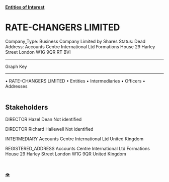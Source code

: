 #### [Entities of Interest](/list.html)
<link rel="stylesheet" type="text/css" href="../../assets/style.css">

<style>
body{background-image:url("http://eoi-graphs.s3-website-eu-west-1.amazonaws.com/RATE-CHANGERS_LIMITED.png");background-repeat: no-repeat;background-size: contain;}
.markdown>p>span{background-color: white;}
</style>

# RATE-CHANGERS LIMITED
<span>Company_Type: Business Company Limited by Shares
Status: Dead
Address: Accounts Centre International Ltd Formations House 29 Harley Street London W1G 9QR RT BVI
</span>

---



<div class="legend">
Graph Key
<hr>
<span class="focus">• RATE-CHANGERS LIMITED</span>
<span class="entity">• Entities</span>
<span class="intermediary">• Intermediaries</span>
<span class="officer">• Officers</span>
<span class="address">• Addresses</span>
</div><br>


## Stakeholders
<span>DIRECTOR
Hazel Dean
Not identified
</span>

<span>DIRECTOR
Richard Hallewell
Not identified
</span>

<span>INTERMEDIARY
Accounts Centre International Ltd
United Kingdom
</span>

<span>REGISTERED_ADDRESS
Accounts Centre International Ltd Formations House 29 Harley Street London W1G 9QR
United Kingdom
</span>

<br><br><a class="contribute_button" href="Readme.md">👁</a>